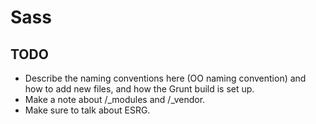 # Sass

## TODO

* Describe the naming conventions here (OO naming convention) and how to add new files, and how the Grunt build is set up.
* Make a note about /_modules and /_vendor.
* Make sure to talk about ESRG.

